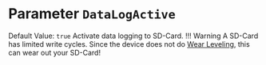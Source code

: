 # Parameter `DataLogActive`
Default Value: `true`
Activate data logging to SD-Card.
!!! Warning
    A SD-Card has limited write cycles. Since the device does not do [Wear Leveling](https://en.wikipedia.org/wiki/Wear_leveling), this can wear out your SD-Card!